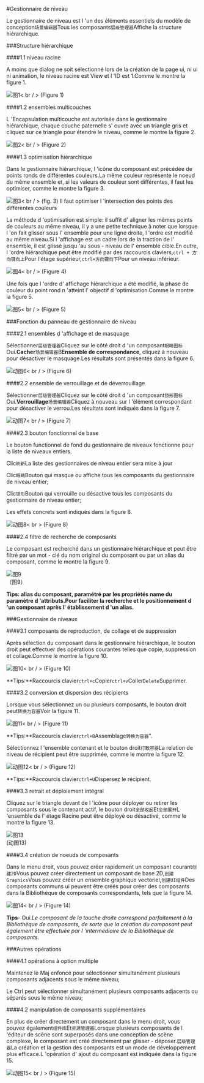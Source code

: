 #Gestionnaire de niveau

Le gestionnaire de niveau est l 'un des éléments essentiels du modèle de conception`场景编辑器`Tous les composants`层级管理器`Affiche la structure hiérarchique.



###Structure hiérarchique

####1.1 niveau racine

A moins que dialog ne soit sélectionné lors de la création de la page ui, ni ui ni animation, le niveau racine est View et l 'ID est 1.Comme le montre la figure 1.

![图1](img/1.png)< br / > (Figure 1)

####1.2 ensembles multicouches

L 'Encapsulation multicouche est autorisée dans le gestionnaire hiérarchique, chaque couche paternelle s' ouvre avec un triangle gris et cliquez sur ce triangle pour étendre le niveau, comme le montre la figure 2.

![图2](img/2.png)< br / > (Figure 2)

####1.3 optimisation hiérarchique

Dans le gestionnaire hiérarchique, l 'icône du composant est précédée de points ronds de différentes couleurs.La même couleur représente le noeud du même ensemble et, si les valeurs de couleur sont différentes, il faut les optimiser, comme le montre la figure 3.

![图3](img/3.png)< br / > (fig. 3) Il faut optimiser l 'intersection des points des différentes couleurs

La méthode d 'optimisation est simple: il suffit d' aligner les mêmes points de couleurs au même niveau, il y a une petite technique à noter que lorsque l 'on fait glisser sous l' ensemble pour une ligne droite, l 'ordre est modifié au même niveau.Si l 'affichage est un cadre lors de la traction de l' ensemble, il est glissé jusqu 'au sous - niveau de l' ensemble cible.En outre, l 'ordre hiérarchique peut être modifié par des raccourcis claviers,`ctrl + 方向键向上`Pour l'étage supérieur,`ctrl+方向键向下`Pour un niveau inférieur.

![图4](img/4.png)< br / > (Figure 4)

Une fois que l 'ordre d' affichage hiérarchique a été modifié, la phase de couleur du point rond n 'atteint l' objectif d 'optimisation.Comme le montre la figure 5.

![图5](img/5.png)< br / > (Figure 5)



###Fonction du panneau de gestionnaire de niveau

####2.1 ensembles d 'affichage et de masquage

Sélectionner`层级管理器`Cliquez sur le côté droit d 'un composant`眼睛图标`Oui.**Cacher**`场景编辑器`B**Ensemble de correspondance**, cliquez à nouveau pour désactiver le masquage.Les résultats sont présentés dans la figure 6.

![动图6](img/6.gif)< br / > (Figure 6)

####2.2 ensemble de verrouillage et de déverrouillage

Sélectionner`层级管理器`Cliquez sur le côté droit d 'un composant`锁形图标`Oui.**Verrouillage**`场景编辑器`Cliquez à nouveau sur l 'élément correspondant pour désactiver le verrou.Les résultats sont indiqués dans la figure 7.

![动图7](img/7.gif)< br / > (Figure 7)



####2.3 bouton fonctionnel de base

Le bouton functionnel de fond du gestionnaire de niveaux fonctionne pour la liste de niveaux entiers.

Clic`刷新`La liste des gestionnaires de niveau entier sera mise à jour

Clic`眼睛`Bouton qui masque ou affiche tous les composants du gestionnaire de niveau entier;

Clic`锁形`Bouton qui verrouille ou désactive tous les composants du gestionnaire de niveau entier;

Les effets concrets sont indiqués dans la figure 8.

![动图8](img/8.gif)< br > (Figure 8)



####2.4 filtre de recherche de composants

Le composant est recherché dans un gestionnaire hiérarchique et peut être filtré par un mot - clé du nom original du composant ou par un alias du composant, comme le montre la figure 9.

![图9](img/9.png) <br /> （图9）


**Tips: alias du composant, paramétré par les propriétés name du paramètre d 'attributs.Pour faciliter la recherche et le positionnement d 'un composant après l' établissement d 'un alias.**



###Gestionnaire de niveaux

####3.1 composants de reproduction, de collage et de suppression

Après sélection du composant dans le gestionnaire hiérarchique, le bouton droit peut effectuer des opérations courantes telles que copie, suppression et collage.Comme le montre la figure 10.

![图10](img/10.png)< br / > (Figure 10)

**Tips:**Raccourcis clavier`ctrl+c`Copier`ctrl+v`Coller`Delete`Supprimer.

####3.2 conversion et dispersion des récipients

Lorsque vous sélectionnez un ou plusieurs composants, le bouton droit peut`转换为容器`Voir la figure 11.

![图11](img/11.png)< br / > (Figure 11)

**Tips:**Raccourcis clavier`ctrl+B`Assemblage`转换为容器`".

Sélectionnez l 'ensemble contenant et le bouton droit`打散容器`La relation de niveau de récipient peut être supprimée, comme le montre la figure 12.

![动图12](img/12.gif)< br / > (Figure 12)

**Tips:**Raccourcis clavier`ctrl+U`Dispersez le récipient.

####3.3 retrait et déploiement intégral

Cliquez sur le triangle devant de l 'icône pour déployer ou retirer les composants sous le contenant actif, le bouton droit`全部收起`Et`全部展开`L 'ensemble de l' étage Racine peut être déployé ou désactivé, comme le montre la figure 13.

![图13](img/13.gif) <br /> (动图13)



####3.4 création de noeuds de composants

Dans le menu droit, vous pouvez créer rapidement un composant courant`创建2D`Vous pouvez créer directement un composant de base 2D,`创建Graphics`Vous pouvez créer un ensemble graphique vectoriel,`创建UI组件`Des composants communs ui peuvent être créés pour créer des composants dans la Bibliothèque de composants correspondants, tels que la figure 14.

![图14](img/14.png)< br / > (Figure 14)

**Tips**- Oui.*Le composant de la touche droite correspond parfaitement à la Bibliothèque de composants, de sorte que la création du composant peut également être effectuée par l 'intermédiaire de la Bibliothèque de composants.*



###Autres opérations

####4.1 opérations à option multiple

Maintenez le Maj enfoncé pour sélectionner simultanément plusieurs composants adjacents sous le même niveau;

Le Ctrl peut sélectionner simultanément plusieurs composants adjacents ou séparés sous le même niveau;

####4.2 manipulation de composants supplémentaires

En plus de créer directement un composant dans le menu droit, vous pouvez également`组件库`Et`资源管理器`Lorsque plusieurs composants de l 'éditeur de scène sont superposés dans une conception de scène complexe, le composant est créé directement par glisser - déposer.`层级管理器`La création et la gestion des composants est un mode de développement plus efficace.L 'opération d' ajout du composant est indiquée dans la figure 15.

![动图15](img/15.gif)< br / > (Figure 15)



